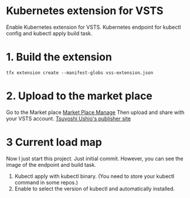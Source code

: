 Kubernetes extension for VSTS
===

Enable Kubernetes extension for VSTS. Kubernetes endpoint for kubectl config and kubectl apply build task.

# 1. Build the extension

```
tfx extension create --manifest-globs vss-extension.json
``` 

# 2. Upload to the market place

Go to the Market place [Market Place Manage](https://marketplace.visualstudio.com/manage)
Then upload and share with your VSTS account.
[Tsuyoshi Ushio's publisher site](https://marketplace.visualstudio.com/manage/publishers/tsuyoshiushio)

# 3 Current load map

Now I just start this project. Just initial commit. 
However, you can see the image of the endpoint and build task. 

1. Kubectl apply with kubectl binary. (You need to store your kubectl command in some repos.)
2. Enable to select the version of kubectl and automatically installed.
